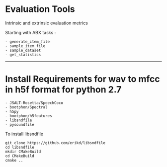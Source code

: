 # Evaluation Tools
Intrinsic and extrinsic evaluation metrics

Starting with ABX tasks : 

	- generate_item_file
	- sample_item_file
	- sample_dataset
	- get_statistics

_______

# Install Requirements for wav to mfcc in h5f format for python 2.7
	- JSALT-Rosetta/SpeechCoco
	- bootphon/Spectral
	- h5py 
	- bootphon/h5features
	- libsndfile
	- pysoundfile

To install libsndfile
```
git clone https://github.com/erikd/libsndfile
cd libsndfile
mkdir CMakeBuild
cd CMakeBuild
cmake ..

```
